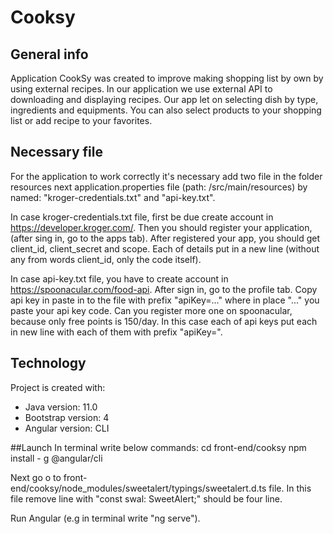 # Cooksy

## General info
Application CookSy was created to improve making shopping list by own by using external recipes.
In our application we use external API to downloading and displaying recipes.
Our app let on selecting dish by type, ingredients and equipments.
You can also select products to your shopping list or add recipe to your favorites.

## Necessary file
For the application to work correctly it's necessary add two file in the folder resources next
application.properties file (path: /src/main/resources) by named: "kroger-credentials.txt" and "api-key.txt".

In case kroger-credentials.txt file, first be due create account in https://developer.kroger.com/.
Then you should register your application, (after sing in,  go to the apps tab).
After registered your app, you should get client_id, client_secret and scope.
Each of details put in  a new line (without any from words client_id, only the code itself).

In case api-key.txt file, you have to create account in https://spoonacular.com/food-api.
After sign in, go to the profile tab. Copy api key in paste in to the file with prefix "apiKey=..." where
in place "..." you paste your api key code.
Can you register more one on spoonacular, because only free points is 150/day. In this case each of api keys
put each in new line with each of them with prefix "apiKey=".

## Technology
Project is created with:
* Java version: 11.0
* Bootstrap version: 4
* Angular version: CLI

##Launch
In terminal write below commands:
cd front-end/cooksy
npm install - g @angular/cli

Next go o to  front-end/cooksy/node_modules/sweetalert/typings/sweetalert.d.ts file.
In this file remove line with "const swal: SweetAlert;" should be four line.

Run Angular (e.g in terminal write "ng serve").

